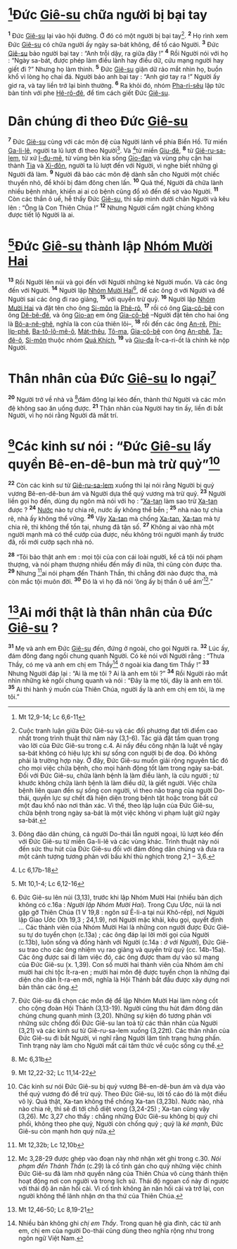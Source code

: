 # [^1@-2586bc57-f7d1-4015-a3e2-2f671b9c5253]Đức [Giê-su]() chữa người bị bại tay

<sup><b>1</b></sup> Đức [Giê-su]() lại vào hội đường. Ở đó có một người bị bại tay[^1-2586bc57-f7d1-4015-a3e2-2f671b9c5253]. <sup><b>2</b></sup> Họ rình xem Đức [Giê-su]() có chữa người ấy ngày sa-bát không, để tố cáo Người. <sup><b>3</b></sup> Đức [Giê-su]() bảo người bại tay : “Anh trỗi dậy, ra giữa đây !” <sup><b>4</b></sup> Rồi Người nói với họ : “Ngày sa-bát, được phép làm điều lành hay điều dữ, cứu mạng người hay giết đi ?” Nhưng họ làm thinh. <sup><b>5</b></sup> Đức [Giê-su]() giận dữ rảo mắt nhìn họ, buồn khổ vì lòng họ chai đá. Người bảo anh bại tay : “Anh giơ tay ra !” Người ấy giơ ra, và tay liền trở lại bình thường. <sup><b>6</b></sup> Ra khỏi đó, nhóm [Pha-ri-sêu]() lập tức bàn tính với phe [Hê-rô-đê](), để tìm cách giết Đức [Giê-su]().

# Dân chúng đi theo Đức [Giê-su]()

<sup><b>7</b></sup> Đức [Giê-su]() cùng với các môn đệ của Người lánh về phía Biển Hồ. Từ miền [Ga-li-lê](), người ta lũ lượt đi theo Người[^2-2586bc57-f7d1-4015-a3e2-2f671b9c5253]. Và [^2@-2586bc57-f7d1-4015-a3e2-2f671b9c5253]từ miền [Giu-đê](), <sup><b>8</b></sup> từ [Giê-ru-sa-lem](), từ xứ [I-đu-mê](), từ vùng bên kia sông [Gio-đan]() và vùng phụ cận hai thành [Tia]() và [Xi-đôn](), người ta lũ lượt đến với Người, vì nghe biết những gì Người đã làm. <sup><b>9</b></sup> Người đã bảo các môn đệ dành sẵn cho Người một chiếc thuyền nhỏ, để khỏi bị đám đông chen lấn. <sup><b>10</b></sup> Quả thế, Người đã chữa lành nhiều bệnh nhân, khiến ai ai có bệnh cũng đổ xô đến để sờ vào Người. <sup><b>11</b></sup> Còn các thần ô uế, hễ thấy Đức [Giê-su](), thì sấp mình dưới chân Người và kêu lên : “Ông là Con Thiên Chúa !” <sup><b>12</b></sup> Nhưng Người cấm ngặt chúng không được tiết lộ Người là ai.

# [^3@-2586bc57-f7d1-4015-a3e2-2f671b9c5253]Đức [Giê-su]() thành lập [Nhóm Mười Hai]()

<sup><b>13</b></sup> Rồi Người lên núi và gọi đến với Người những kẻ Người muốn. Và các ông đến với Người. <sup><b>14</b></sup> Người lập [Nhóm Mười Hai]()[^3-2586bc57-f7d1-4015-a3e2-2f671b9c5253], để các ông ở với Người và để Người sai các ông đi rao giảng, <sup><b>15</b></sup> với quyền trừ quỷ. <sup><b>16</b></sup> Người lập [Nhóm Mười Hai]() và đặt tên cho ông [Si-môn]() là [Phê-rô](), <sup><b>17</b></sup> rồi có ông [Gia-cô-bê]() con ông [Dê-bê-đê](), và ông [Gio-an]() em ông [Gia-cô-bê]() –Người đặt tên cho hai ông là [Bô-a-nê-ghê](), nghĩa là con của thiên lôi–, <sup><b>18</b></sup> rồi đến các ông [An-rê](), [Phi-líp-phê](), [Ba-tô-lô-mê-ô](), [Mát-thêu](), [Tô-ma](), [Gia-cô-bê]() con ông [An-phê](), [Ta-đê-ô](), [Si-môn]() thuộc nhóm [Quá Khích](), <sup><b>19</b></sup> và [Giu-đa]() Ít-ca-ri-ốt là chính kẻ nộp Người.

# Thân nhân của Đức [Giê-su]() lo ngại[^4-2586bc57-f7d1-4015-a3e2-2f671b9c5253]

<sup><b>20</b></sup> Người trở về nhà và [^4@-2586bc57-f7d1-4015-a3e2-2f671b9c5253]đám đông lại kéo đến, thành thử Người và các môn đệ không sao ăn uống được. <sup><b>21</b></sup> Thân nhân của Người hay tin ấy, liền đi bắt Người, vì họ nói rằng Người đã mất trí.

# [^5@-2586bc57-f7d1-4015-a3e2-2f671b9c5253]Các kinh sư nói : “Đức [Giê-su]() lấy quyền Bê-en-dê-bun mà trừ quỷ”[^5-2586bc57-f7d1-4015-a3e2-2f671b9c5253]

<sup><b>22</b></sup> Còn các kinh sư từ [Giê-ru-sa-lem]() xuống thì lại nói rằng Người bị quỷ vương Bê-en-dê-bun ám và Người dựa thế quỷ vương mà trừ quỷ. <sup><b>23</b></sup> Người liền gọi họ đến, dùng dụ ngôn mà nói với họ : “[Xa-tan]() làm sao trừ [Xa-tan]() được ? <sup><b>24</b></sup> [Nước]() nào tự chia rẽ, nước ấy không thể bền ; <sup><b>25</b></sup> nhà nào tự chia rẽ, nhà ấy không thể vững. <sup><b>26</b></sup> Vậy [Xa-tan]() mà chống [Xa-tan](), [Xa-tan]() mà tự chia rẽ, thì không thể tồn tại, nhưng đã tận số. <sup><b>27</b></sup> Không ai vào nhà một người mạnh mà có thể cướp của được, nếu không trói người mạnh ấy trước đã, rồi mới cướp sạch nhà nó.

<sup><b>28</b></sup> “Tôi bảo thật anh em : mọi tội của con cái loài người, kể cả tội nói phạm thượng, và nói phạm thượng nhiều đến mấy đi nữa, thì cũng còn được tha. <sup><b>29</b></sup> Nhưng [^6@-2586bc57-f7d1-4015-a3e2-2f671b9c5253]ai nói phạm đến Thánh Thần, thì chẳng đời nào được tha, mà còn mắc tội muôn đời. <sup><b>30</b></sup> Đó là vì họ đã nói ‘ông ấy bị thần ô uế ám’[^6-2586bc57-f7d1-4015-a3e2-2f671b9c5253].”

# [^7@-2586bc57-f7d1-4015-a3e2-2f671b9c5253]Ai mới thật là thân nhân của Đức [Giê-su]() ?

<sup><b>31</b></sup> Mẹ và anh em Đức [Giê-su]() đến, đứng ở ngoài, cho gọi Người ra. <sup><b>32</b></sup> Lúc ấy, đám đông đang ngồi chung quanh Người. Có kẻ nói với Người rằng : “Thưa Thầy, có mẹ và anh em chị em Thầy[^7-2586bc57-f7d1-4015-a3e2-2f671b9c5253] ở ngoài kia đang tìm Thầy !” <sup><b>33</b></sup> Nhưng Người đáp lại : “Ai là mẹ tôi ? Ai là anh em tôi ?” <sup><b>34</b></sup> Rồi Người rảo mắt nhìn những kẻ ngồi chung quanh và nói : “Đây là mẹ tôi, đây là anh em tôi. <sup><b>35</b></sup> Ai thi hành ý muốn của Thiên Chúa, người ấy là anh em chị em tôi, là mẹ tôi.”

[^1-2586bc57-f7d1-4015-a3e2-2f671b9c5253]: Cuộc tranh luận giữa Đức Giê-su và các đối phương đạt tới điểm cao nhất trong trình thuật thứ năm này (3,1-6). Tác giả đặt tầm quan trọng vào lời của Đức Giê-su trong c.4. Ai nấy đều công nhận là luật về ngày sa-bát không có hiệu lực khi sự sống con người bị đe doạ. Đó không phải là trường hợp này. Ở đây, Đức Giê-su muốn giải rộng nguyên tắc đó cho mọi việc chữa bệnh, cho mọi hành động tốt làm trong ngày sa-bát. Đối với Đức Giê-su, chữa lành bệnh là làm điều lành, là cứu người ; từ khước không chữa lành bệnh là làm điều dữ, là giết người. Việc chữa bệnh liên quan đến sự sống con người, vì theo não trạng của người Do-thái, quyền lực sự chết đã hiện diện trong bệnh tật hoặc trong bất cứ một đau khổ nào nơi thân xác. Vì thế, theo lập luận của Đức Giê-su, chữa bệnh trong ngày sa-bát là một việc không vi phạm luật giữ ngày sa-bát.

[^2-2586bc57-f7d1-4015-a3e2-2f671b9c5253]: Đông đảo dân chúng, cả người Do-thái lẫn người ngoại, lũ lượt kéo đến với Đức Giê-su từ miền Ga-li-lê và các vùng khác. Trình thuật này nói đến sức thu hút của Đức Giê-su đối với đám đông dân chúng và đưa ra một cảnh tượng tương phản với bầu khí thù nghịch trong 2,1 – 3,6.

[^3-2586bc57-f7d1-4015-a3e2-2f671b9c5253]: Đức Giê-su lên núi (3,13), trước khi lập Nhóm Mười Hai (nhiều bản dịch không có c.16a : _Người lập Nhóm Mười Hai_). Trong Cựu Ước, núi là nơi gặp gỡ Thiên Chúa (1 V 19,8 : ngôn sứ Ê-li-a tại núi Khô-rếp), nơi Người lập Giao Ước (Xh 19,3 ; 24,1.9), nơi Người mặc khải, kêu gọi, quyết định ... Các thành viên của Nhóm Mười Hai là những con người được Đức Giê-su tự do tuyển chọn (c.13a) ; các ông đáp lại lời mời gọi của Người (c.13b), luôn sống và đồng hành với Người (c.14a : _ở với Người_), Đức Giê-su trao cho các ông nhiệm vụ rao giảng và quyền trừ quỷ (cc. 14b-15a). Các ông được sai đi làm việc đó, các ông được tham dự vào sứ mạng của Đức Giê-su (x. 1,39). Con số mười hai thành viên của Nhóm ám chỉ mười hai chi tộc Ít-ra-en ; mười hai môn đệ được tuyển chọn là những đại diện cho dân Ít-ra-en mới, nghĩa là Hội Thánh bắt đầu được xây dựng nơi bản thân các ông.

[^4-2586bc57-f7d1-4015-a3e2-2f671b9c5253]: Đức Giê-su đã chọn các môn đệ để lập Nhóm Mười Hai làm nòng cốt cho cộng đoàn Hội Thánh (3,13-19). Người cũng thu hút đám đông dân chúng chung quanh mình (3,20). Những sự kiện đó tương phản với những sức chống đối Đức Giê-su lan toả từ các thân nhân của Người (3,21) và các kinh sư từ Giê-ru-sa-lem xuống (3,22tt). Các thân nhân của Đức Giê-su đi bắt Người, vì nghĩ rằng Người lâm tình trạng hưng phấn. Tình trạng này làm cho Người mất cái tâm thức về cuộc sống cụ thể.

[^5-2586bc57-f7d1-4015-a3e2-2f671b9c5253]: Các kinh sư nói Đức Giê-su bị quỷ vương Bê-en-dê-bun ám và dựa vào thế quỷ vương đó để trừ quỷ. Theo Đức Giê-su, lời tố cáo đó là một điều vô lý. Quả thật, Xa-tan không thể chống Xa-tan (3,23b). Nước nào, nhà nào chia rẽ, thì sẽ đi tới chỗ diệt vong (3,24-25) ; Xa-tan cũng vậy (3,26). Mc 3,27 cho thấy : chẳng những Đức Giê-su không bị quỷ chi phối, không theo phe quỷ, Người còn chống quỷ ; quỷ là _kẻ mạnh_, Đức Giê-su còn mạnh hơn quỷ nữa.

[^6-2586bc57-f7d1-4015-a3e2-2f671b9c5253]: Mc 3,28-29 được ghép vào đoạn này nhờ nhận xét ghi trong c.30. _Nói phạm đến Thánh Thần_ (c.29) là cố tình gán cho quỷ những việc chính Đức Giê-su đã làm nhờ quyền năng của Thiên Chúa vô cùng thánh thiện hoạt động nơi con người và trong lịch sử. Thái độ ngoan cố này đi ngược với thái độ ăn năn hối cải. Vì cố tình không ăn năn hối cải và trở lại, con người không thể lãnh nhận ơn tha thứ của Thiên Chúa.

[^7-2586bc57-f7d1-4015-a3e2-2f671b9c5253]: Nhiều bản không ghi _chị em Thầy_. Trong quan hệ gia đình, các từ anh em, chị em của người Do-thái cũng dùng theo nghĩa rộng như trong ngôn ngữ Việt Nam.

[^1@-2586bc57-f7d1-4015-a3e2-2f671b9c5253]: Mt 12,9-14; Lc 6,6-11

[^2@-2586bc57-f7d1-4015-a3e2-2f671b9c5253]: Lc 6,17b-18

[^3@-2586bc57-f7d1-4015-a3e2-2f671b9c5253]: Mt 10,1-4; Lc 6,12-16

[^4@-2586bc57-f7d1-4015-a3e2-2f671b9c5253]: Mc 6,31b

[^5@-2586bc57-f7d1-4015-a3e2-2f671b9c5253]: Mt 12,22-32; Lc 11,14-22

[^6@-2586bc57-f7d1-4015-a3e2-2f671b9c5253]: Mt 12,32b; Lc 12,10b

[^7@-2586bc57-f7d1-4015-a3e2-2f671b9c5253]: Mt 12,46-50; Lc 8,19-21
